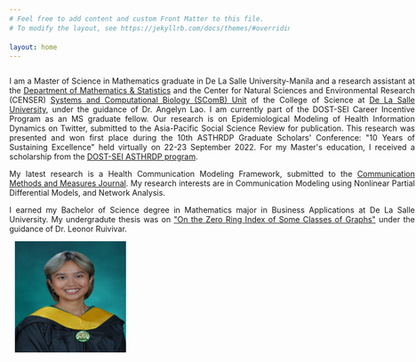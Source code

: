 ```yaml
---
# Feel free to add content and custom Front Matter to this file.
# To modify the layout, see https://jekyllrb.com/docs/themes/#overriding-theme-defaults

layout: home
---
```

<style>
/* Create two unequal columns that floats next to each other */
.column {
  float: left;
}

.left {
  width: 730px;
  text-align: justify;
}

.right {
  width: 200px;
  padding-left: 10px;
}
</style>

<div class="row">
	<div class="column left">
		<p>
		I am a Master of Science in Mathematics graduate in De La Salle University-Manila and a research assistant at the <a href="https://www.dlsu.edu.ph/colleges/cos/departments/mathematics/" target="_blank">Department of Mathematics & Statistics</a> and the Center for Natural Sciences and Environmental Research (CENSER) <a href="https://dlsu-scomb.github.io" target="_blank">Systems and Computational Biology (SComB) Unit</a> of the College of Science at <a href="https://www.dlsu.edu.ph/" target="_blank">De La Salle University</a>, under the guidance of Dr. Angelyn Lao. I am currently part of the DOST-SEI Career Incentive Program as an MS graduate fellow. Our research is on Epidemiological Modeling of Health Information Dynamics on Twitter, submitted to the Asia-Pacific Social Science Review for publication. This research was presented and won first place during the 10th ASTHRDP Graduate Scholars' Conference: "10 Years of Sustaining Excellence" held virtually on 22-23 September 2022. For my Master's education, I received a scholarship from the <a href="https://www.sei.dost.gov.ph/index.php/10-pap/papscholarships/66-accelerated-s-t-human-resource-development-program" target="_blank">DOST-SEI ASTHRDP program</a>.
		</p>
		<p>
		My latest research is a Health Communication Modeling Framework, submitted to the <a href="https://www.tandfonline.com/journals/hcms20" target="_blank"> Communication Methods and Measures Journal</a>. My research interests are in Communication Modeling using Nonlinear Partial Differential Models, and Network Analysis.
		</p>
		<p>
		I earned my Bachelor of Science degree in Mathematics major in Business Applications at De La Salle University. My undergradute thesis was on <a href="https://animorepository.dlsu.edu.ph/etd_bachelors/18569/" target="_blank">"On the Zero Ring Index of Some Classes of Graphs"</a> under the guidance of Dr. Leonor Ruivivar.
		</p>
	</div>
	<div class="column right">
		<img src='/assets/feeroz-yusoph.JPG' width='200' height='200' align='left' />
	</div>
</div>
